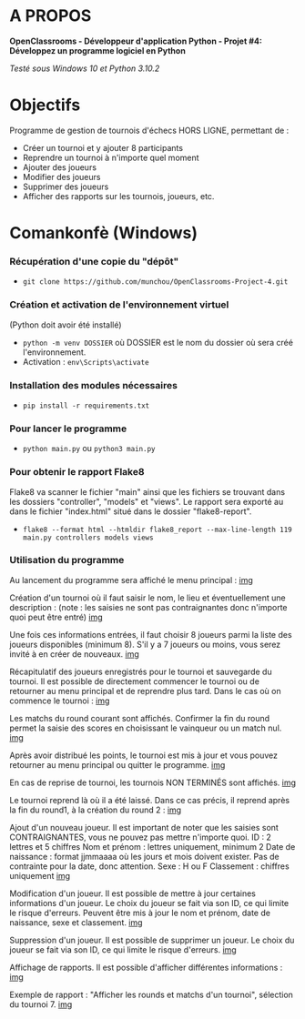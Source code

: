# A PROPOS

**OpenClassrooms - Développeur d'application Python - Projet #4: Développez un programme logiciel en Python**

_Testé sous Windows 10 et Python 3.10.2_

# Objectifs
Programme de gestion de tournois d'échecs HORS LIGNE, permettant de :
- Créer un tournoi et y ajouter 8 participants
- Reprendre un tournoi à n'importe quel moment
- Ajouter des joueurs
- Modifier des joueurs
- Supprimer des joueurs
- Afficher des rapports sur les tournois, joueurs, etc. 


# Comankonfè (Windows)
### Récupération d'une copie du "dépôt"

- `git clone https://github.com/munchou/OpenClassrooms-Project-4.git`

### Création et activation de l'environnement virtuel
(Python doit avoir été installé)

- `python -m venv DOSSIER` où DOSSIER est le nom du dossier où sera créé l'environnement.
- Activation : `env\Scripts\activate`
    
### Installation des modules nécessaires

- `pip install -r requirements.txt`

### Pour lancer le programme

- `python main.py` ou `python3 main.py`

### Pour obtenir le rapport Flake8
Flake8 va scanner le fichier "main" ainsi que les fichiers se trouvant dans les dossiers "controller", "models" et "views". Le rapport sera exporté au dans le fichier "index.html" situé dans le dossier "flake8-report".
- `flake8 --format html --htmldir flake8_report --max-line-length 119 main.py controllers models views`

### Utilisation du programme
Au lancement du programme sera affiché le menu principal :
[img](explanation_imgs/01_mainmenu.png)

Création d'un tournoi où il faut saisir le nom, le lieu et éventuellement une description :
(note : les saisies ne sont pas contraignantes donc n'importe quoi peut être entré)
[img](explanation_imgs/02.png)

Une fois ces informations entrées, il faut choisir 8 joueurs parmi la liste des joueurs disponibles (minimum 8).
S'il y a 7 joueurs ou moins, vous serez invité à en créer de nouveaux.
[img](explanation_imgs/03.png)

Récapitulatif des joueurs enregistrés pour le tournoi et sauvegarde du tournoi.
Il est possible de directement commencer le tournoi ou de retourner au menu principal et de reprendre plus tard.
Dans le cas où on commence le tournoi :
[img](explanation_imgs/04.png)

Les matchs du round courant sont affichés. Confirmer la fin du round permet la saisie des scores en choisissant le vainqueur ou un match nul. 
[img](explanation_imgs/05.png)

Après avoir distribué les points, le tournoi est mis à jour et vous pouvez retourner au menu principal ou quitter le programme.
[img](explanation_imgs/06.png)

En cas de reprise de tournoi, les tournois NON TERMINÉS sont affichés.
[img](explanation_imgs/07.png)

Le tournoi reprend là où il a été laissé. Dans ce cas précis, il reprend après la fin du round1, à la création du round 2 :
[img](explanation_imgs/08.png)

Ajout d'un nouveau joueur.
Il est important de noter que les saisies sont CONTRAIGNANTES, vous ne pouvez pas mettre n'importe quoi.
ID : 2 lettres et 5 chiffres
Nom et prénom : lettres uniquement, minimum 2
Date de naissance : format jjmmaaaa où les jours et mois doivent exister. Pas de contrainte pour la date, donc attention.
Sexe : H ou F
Classement : chiffres uniquement
[img](explanation_imgs/09.png)

Modification d'un joueur.
Il est possible de mettre à jour certaines informations d'un joueur. Le choix du joueur se fait via son ID, ce qui limite le risque d'erreurs.
Peuvent être mis à jour le nom et prénom, date de naissance, sexe et classement.
[img](explanation_imgs/10.png)

Suppression d'un joueur.
Il est possible de supprimer un joueur. Le choix du joueur se fait via son ID, ce qui limite le risque d'erreurs.
[img](explanation_imgs/11.png)

Affichage de rapports.
Il est possible d'afficher différentes informations :
[img](explanation_imgs/12.png)

Exemple de rapport : "Afficher les rounds et matchs d'un tournoi", sélection du tournoi 7.
[img](explanation_imgs/13.png)


### 
